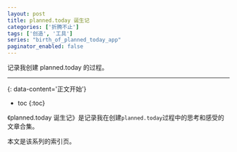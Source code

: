 ```yaml
---
layout: post
title: planned.today 诞生记
categories: ['折腾不止']
tags: ['创造', '工具']
series: "birth_of_planned_today_app"
paginator_enabled: false
---
```

记录我创建 planned.today 的过程。
<!--more-->

***
{: data-content='正文开始'}

* toc 
{:toc}

《planned.today 诞生记》是记录我在创建`planned.today`过程中的思考和感受的文章合集。

本文是该系列的索引页。